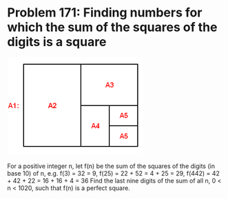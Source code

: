 # Problem 171: Finding numbers for which the sum of the squares of the digits is a square

![p171](img/171.gif)

For a positive integer n, let f(n) be the sum of the squares of the
digits (in base 10) of n, e.g. f(3) = 32 = 9, f(25) = 22 + 52 = 4 + 25 =
29, f(442) = 42 + 42 + 22 = 16 + 16 + 4 = 36 Find the last nine digits
of the sum of all n, 0 &lt; n &lt; 1020, such that f(n) is a perfect
square.